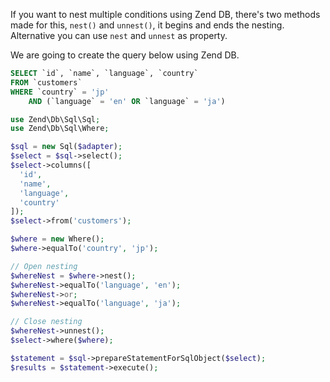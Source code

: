 If you want to nest multiple conditions using Zend DB, there's two methods made for this, `nest()` and `unnest()`, it begins and ends the nesting. Alternative you can use `nest` and `unnest` as property.

We are going to create the query below using Zend DB.

```sql
SELECT `id`, `name`, `language`, `country`
FROM `customers`
WHERE `country` = 'jp'
    AND (`language` = 'en' OR `language` = 'ja')
```

```php
use Zend\Db\Sql\Sql;
use Zend\Db\Sql\Where;

$sql = new Sql($adapter);
$select = $sql->select();
$select->columns([
  'id',
  'name',
  'language',
  'country'
]);
$select->from('customers');

$where = new Where();
$where->equalTo('country', 'jp');

// Open nesting
$whereNest = $where->nest();
$whereNest->equalTo('language', 'en');
$whereNest->or;
$whereNest->equalTo('language', 'ja');

// Close nesting
$whereNest->unnest();
$select->where($where);

$statement = $sql->prepareStatementForSqlObject($select);
$results = $statement->execute();
```